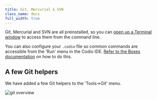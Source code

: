```yaml
---
title: Git, Mercurial & SVN
class_name: docs
full_width: true
---
```


Git, Mercurial and SVN are all preinstalled, so you can [open up a Terminal window](/docs/ide/boxes/terminal/) to access them from the command line.

You can also configure your `.codio` file so common commands are accessible from the 'Run' menu in the Codio IDE. [Refer to the Boxes documentation](/docs/ide/boxes/runmenu/) on how to do this.

## A few Git helpers
We have added a few Git helpers to the 'Tools->Git' menu. 

<img alt="git overview" src="/img/docs/git-overview.png" class="simple"/>

